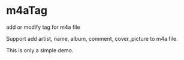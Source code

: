 # m4aTag
add or modify tag for m4a file

Support add artist, name, album, comment, cover_picture to m4a file.

This is only a simple demo.

